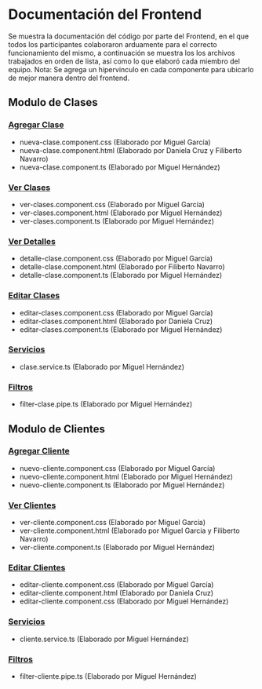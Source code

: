 # Documentación del Frontend
Se muestra la documentación del código por parte del Frontend, en el que todos los participantes colaboraron arduamente para el correcto funcionamiento del mismo, a continuación se muestra los los archivos trabajados en orden de lista, así como lo que elaboró cada miembro del equipo. 
Nota: Se agrega un hipervinculo en cada componente para ubicarlo de mejor manera dentro del frontend.


## Modulo de Clases

### [Agregar Clase](https://github.com/mictlangelo10/Integradora/tree/main/Frontend/src/app/components/Clases/nueva-clase)
- nueva-clase.component.css (Elaborado por Miguel García)
- nueva-clase.component.html (Elaborado por Daniela Cruz y Filiberto Navarro)
- nueva-clase.component.ts (Elaborado por Miguel Hernández)

### [Ver Clases](https://github.com/mictlangelo10/Integradora/tree/main/Frontend/src/app/components/Clases/ver-clases)
- ver-clases.component.css (Elaborado por Miguel García)
- ver-clases.component.html (Elaborado por Miguel Hernández)
- ver-clases.component.ts (Elaborado por Miguel Hernández)

### [Ver Detalles](https://github.com/mictlangelo10/Integradora/tree/main/Frontend/src/app/components/Clases/detalle-clase)
- detalle-clase.component.css (Elaborado por Miguel García)
- detalle-clase.component.html (Elaborado por Filiberto Navarro)
- detalle-clase.component.ts (Elaborado por Miguel Hernández)

### [Editar Clases](https://github.com/mictlangelo10/Integradora/tree/main/Frontend/src/app/components/Clases/editar-clases)
- editar-clases.component.css (Elaborado por Miguel García)
- editar-clases.component.html (Elaborado por Daniela Cruz)
- editar-clases.component.ts (Elaborado por Miguel Hernández)

### [Servicios](https://github.com/mictlangelo10/Integradora/blob/main/Frontend/src/app/service/clase.service.ts)
- clase.service.ts (Elaborado por Miguel Hernández)
 
### [Filtros](https://github.com/mictlangelo10/Integradora/blob/main/Frontend/src/app/pipes/filter-clase.pipe.ts)
- filter-clase.pipe.ts (Elaborado por Miguel Hernández)
 
## Modulo de Clientes

### [Agregar Cliente](https://github.com/mictlangelo10/Integradora/tree/main/Frontend/src/app/components/Clientes/nuevo-cliente)
- nuevo-cliente.component.css (Elaborado por Miguel García)
- nuevo-cliente.component.html (Elaborado por Miguel Hernández)
- nuevo-cliente.component.ts (Elaborado por Miguel Hernández)

### [Ver Clientes](https://github.com/mictlangelo10/Integradora/tree/main/Frontend/src/app/components/Clientes/ver-cliente)
- ver-cliente.component.css (Elaborado por Miguel García)
- ver-cliente.component.html (Elaborado por Miguel Garcia y Filiberto Navarro)
- ver-cliente.component.ts (Elaborado por Miguel Hernández)

### [Editar Clientes](https://github.com/mictlangelo10/Integradora/tree/main/Frontend/src/app/components/Clientes/editar-cliente)
- editar-cliente.component.css (Elaborado por Miguel García)
- editar-cliente.component.html (Elaborado por Daniela Cruz)
- editar-cliente.component.css (Elaborado por Miguel Hernández)

### [Servicios](https://github.com/mictlangelo10/Integradora/blob/main/Frontend/src/app/service/cliente.service.ts)
- cliente.service.ts (Elaborado por Miguel Hernández)

### [Filtros](https://github.com/mictlangelo10/Integradora/blob/main/Frontend/src/app/pipes/filter-cliente.pipe.ts)
- filter-cliente.pipe.ts (Elaborado por Miguel Hernández)
